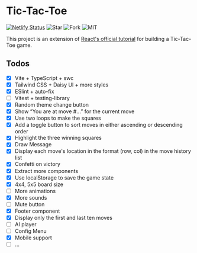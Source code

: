 # Tic-Tac-Toe

[![Netlify Status](https://api.netlify.com/api/v1/badges/27d05461-ed67-42fa-a277-ca8ed24fea81/deploy-status)](https://app.netlify.com/sites/playreact-tic-tac-toe/deploys)
![Star](https://img.shields.io/github/stars/playreact/tic-tac-toe?style=flat)
![Fork](https://img.shields.io/github/forks/playreact/tic-tac-toe?style=flat)
![MIT](https://img.shields.io/github/license/playreact/tic-tac-toe?style=flat)

This project is an extension of [React's official tutorial](https://react.dev/learn/tutorial-tic-tac-toe) for building a Tic-Tac-Toe game.

## Todos

- [x] Vite + TypeScript + swc
- [x] Tailwind CSS + Daisy UI + more styles
- [x] ESlint + auto-fix
- [ ] Vitest + testing-library
- [x] Random theme change button
- [x] Show “You are at move #…” for the current move
- [x] Use two loops to make the squares
- [x] Add a toggle button to sort moves in either ascending or descending order
- [x] Highlight the three winning squares
- [x] Draw Message
- [x] Display each move's location in the format (row, col) in the move history list
- [x] Confetti on victory
- [x] Extract more components
- [x] Use localStorage to save the game state
- [x] 4x4, 5x5 board size
- [ ] More animations
- [x] More sounds
- [ ] Mute button
- [x] Footer component
- [x] Display only the first and last ten moves
- [ ] AI player
- [ ] Config Menu
- [x] Mobile support
- [ ] ...